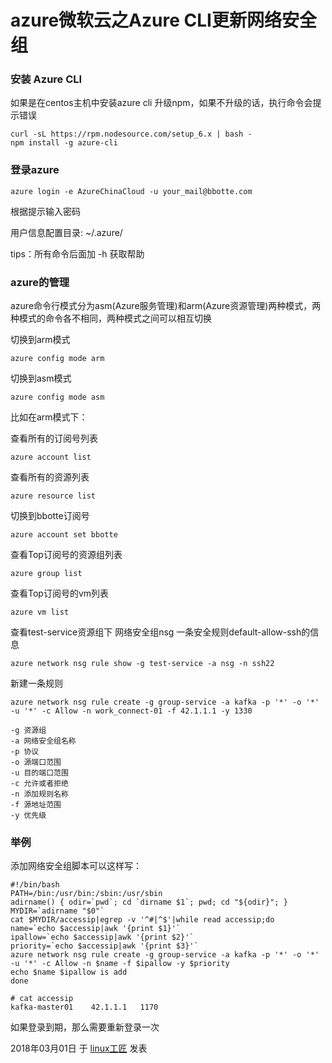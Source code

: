 # azure微软云之Azure CLI更新网络安全组

### **安装 Azure CLI**

如果是在centos主机中安装azure cli
升级npm，如果不升级的话，执行命令会提示错误

```
curl -sL https://rpm.nodesource.com/setup_6.x | bash - 
npm install -g azure-cli
```

### **登录azure**

```
azure login -e AzureChinaCloud -u your_mail@bbotte.com
```

根据提示输入密码

用户信息配置目录: ~/.azure/

tips：所有命令后面加 -h 获取帮助

### **azure的管理**

azure命令行模式分为asm(Azure服务管理)和arm(Azure资源管理)两种模式，两种模式的命令各不相同，两种模式之间可以相互切换

切换到arm模式

```
azure config mode arm
```

切换到asm模式

```
azure config mode asm
```

比如在arm模式下：

查看所有的订阅号列表

```
azure account list
```

查看所有的资源列表

```
azure resource list
```

切换到bbotte订阅号

```
azure account set bbotte
```

查看Top订阅号的资源组列表

```
azure group list
```

查看Top订阅号的vm列表

```
azure vm list
```

查看test-service资源组下 网络安全组nsg 一条安全规则default-allow-ssh的信息

```
azure network nsg rule show -g test-service -a nsg -n ssh22
```

新建一条规则

```
azure network nsg rule create -g group-service -a kafka -p '*' -o '*' -u '*' -c Allow -n work_connect-01 -f 42.1.1.1 -y 1330
 
-g 资源组
-a 网络安全组名称
-p 协议
-o 源端口范围
-u 目的端口范围
-c 允许或者拒绝
-n 添加规则名称
-f 源地址范围
-y 优先级
```

### 举例

添加网络安全组脚本可以这样写：

```
#!/bin/bash
PATH=/bin:/usr/bin:/sbin:/usr/sbin
adirname() { odir=`pwd`; cd `dirname $1`; pwd; cd "${odir}"; }
MYDIR=`adirname "$0"`
cat $MYDIR/accessip|egrep -v '^#|^$'|while read accessip;do
name=`echo $accessip|awk '{print $1}'`
ipallow=`echo $accessip|awk '{print $2}'`
priority=`echo $accessip|awk '{print $3}'`
azure network nsg rule create -g group-service -a kafka -p '*' -o '*' -u '*' -c Allow -n $name -f $ipallow -y $priority
echo $name $ipallow is add
done
 
# cat accessip 
kafka-master01    42.1.1.1   1170
```

如果登录到期，那么需要重新登录一次

2018年03月01日 于 [linux工匠](http://www.bbotte.com/) 发表
